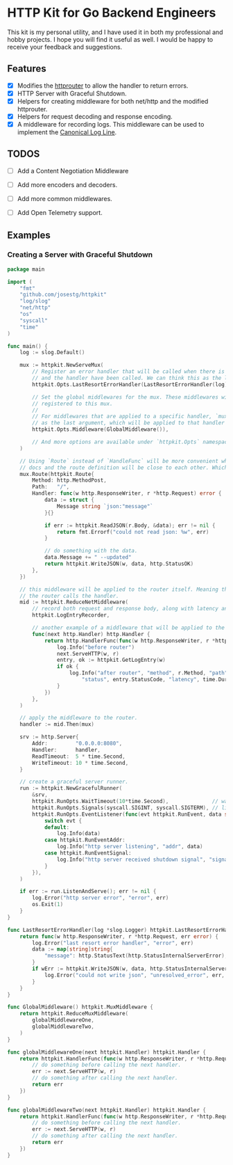 # HTTP Kit for Go Backend Engineers

This kit is my personal utility, and I have used it in both my professional and hobby projects. I hope you will find it useful as well. I would be happy to receive your feedback and suggestions.

## Features

- [x] Modifies the [httprouter](github.com/julienschmidt/httprouter) to allow the handler to return errors.
- [x] HTTP Server with Graceful Shutdown.
- [x] Helpers for creating middleware for both net/http and the modified httprouter.
- [x] Helpers for request decoding and response encoding.
- [x] A middleware for recording logs. This middleware can be used to implement the [Canonical Log Line](https://stripe.com/blog/canonical-log-lines).

## TODOS

- [ ] Add a Content Negotiation Middleware
- [ ] Add more encoders and decoders.
- [ ] Add more common middlewares.
- [ ] Add Open Telemetry support.


## Examples

### Creating a Server with Graceful Shutdown

```go
package main

import (
	"fmt"
	"github.com/josestg/httpkit"
	"log/slog"
	"net/http"
	"os"
	"syscall"
	"time"
)

func main() {
	log := slog.Default()

	mux := httpkit.NewServeMux(
		// Register an error handler that will be called when there is still unresolved error after all the middlewares
		// and the handler have been called. We can think this as the last hope when all else fails.
		httpkit.Opts.LastResortErrorHandler(LastResortErrorHandler(log)),

		// Set the global middlewares for the mux. These middlewares will be applied to all the handlers that are
		// registered to this mux.
		//
		// For middlewares that are applied to a specific handler, `mux.Route` takes variadic `httpkit.MuxMiddleware`
		// as the last argument, which will be applied to that handler only.
		httpkit.Opts.Middleware(GlobalMiddleware()),

		// And more options are available under `httpkit.Opts` namespace.
	)

	// Using `Route` instead of `HandleFunc` will be more convenient when working with Swagger docs because the swagger
	// docs and the route definition will be close to each other. Which will make it easier to keep them in sync.
	mux.Route(httpkit.Route{
		Method: http.MethodPost,
		Path:   "/",
		Handler: func(w http.ResponseWriter, r *http.Request) error {
			data := struct {
				Message string `json:"message"`
			}{}

			if err := httpkit.ReadJSON(r.Body, &data); err != nil {
				return fmt.Errorf("could not read json: %w", err)
			}

			// do something with the data.
			data.Message += " --updated"
			return httpkit.WriteJSON(w, data, http.StatusOK)
		},
	})

	// this middleware will be applied to the router itself. Meaning that it will be called before and after
	// the router calls the handler.
	mid := httpkit.ReduceNetMiddleware(
		// record both request and response body, along with latency and status code.
		httpkit.LogEntryRecorder,

		// another example of a middleware that will be applied to the router itself.
		func(next http.Handler) http.Handler {
			return http.HandlerFunc(func(w http.ResponseWriter, r *http.Request) {
				log.Info("before router")
				next.ServeHTTP(w, r)
				entry, ok := httpkit.GetLogEntry(w)
				if ok {
					log.Info("after router", "method", r.Method, "path", r.URL.Path,
						"status", entry.StatusCode, "latency", time.Duration(entry.RespondedAt-entry.RequestedAt))
				}
			})
		},
	)

	// apply the middleware to the router.
	handler := mid.Then(mux)

	srv := http.Server{
		Addr:         "0.0.0.0:8080",
		Handler:      handler,
		ReadTimeout:  5 * time.Second,
		WriteTimeout: 10 * time.Second,
	}

	// create a graceful server runner.
	run := httpkit.NewGracefulRunner(
		&srv,
		httpkit.RunOpts.WaitTimeout(10*time.Second),              // wait for 10 seconds before force shutdown.
		httpkit.RunOpts.Signals(syscall.SIGINT, syscall.SIGTERM), // listen to SIGINT and SIGTERM signals.
		httpkit.RunOpts.EventListener(func(evt httpkit.RunEvent, data string) { // listen to events and log them.
			switch evt {
			default:
				log.Info(data)
			case httpkit.RunEventAddr:
				log.Info("http server listening", "addr", data)
			case httpkit.RunEventSignal:
				log.Info("http server received shutdown signal", "signal", data)
			}
		}),
	)

	if err := run.ListenAndServe(); err != nil {
		log.Error("http server error", "error", err)
		os.Exit(1)
	}
}

func LastResortErrorHandler(log *slog.Logger) httpkit.LastResortErrorHandler {
	return func(w http.ResponseWriter, r *http.Request, err error) {
		log.Error("last resort error handler", "error", err)
		data := map[string]string{
			"message": http.StatusText(http.StatusInternalServerError),
		}
		if wErr := httpkit.WriteJSON(w, data, http.StatusInternalServerError); wErr != nil {
			log.Error("could not write json", "unresolved_error", err, "write_error", wErr)
		}
	}
}

func GlobalMiddleware() httpkit.MuxMiddleware {
	return httpkit.ReduceMuxMiddleware(
		globalMiddlewareOne,
		globalMiddlewareTwo,
	)
}

func globalMiddlewareOne(next httpkit.Handler) httpkit.Handler {
	return httpkit.HandlerFunc(func(w http.ResponseWriter, r *http.Request) error {
		// do something before calling the next handler.
		err := next.ServeHTTP(w, r)
		// do something after calling the next handler.
		return err
	})
}

func globalMiddlewareTwo(next httpkit.Handler) httpkit.Handler {
	return httpkit.HandlerFunc(func(w http.ResponseWriter, r *http.Request) error {
		// do something before calling the next handler.
		err := next.ServeHTTP(w, r)
		// do something after calling the next handler.
		return err
	})
}

```